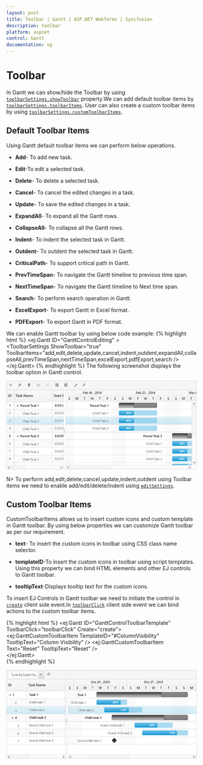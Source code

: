 ```yaml
---
layout: post
title: Toolbar | Gantt | ASP.NET Webforms | Syncfusion
description: toolbar
platform: aspnet
control: Gantt
documentation: ug
---
```


# Toolbar

In Gantt we can show/hide the Toolbar by using [`toolbarSettings.showToolbar`](https://help.syncfusion.com/api/js/ejgantt#members:toolbarsettings-showtoolbar "showToolbar") property.We can add default toolbar items by [`toolbarSettings.toolbarItems`](https://help.syncfusion.com/api/js/ejgantt#members:toolbarsettings-toolbaritems "toolbarItems"). User can also create a custom toolbar items by using [`toolbarSettings.customToolbarItems`](https://help.syncfusion.com/api/js/ejgantt#members:toolbarsettings-customToolbarItems "customToolbarItems").

## Default Toolbar Items
Using Gantt default toolbar items we can perform below operations.

* **Add**- To add new task.

* **Edit**-To edit a selected task.

* **Delete**- To delete a selected task.
		   
* **Cancel**- To cancel the edited changes in a task.
		   
* **Update**- To save the edited changes in a task.
		   
* **ExpandAll**- To expand all the Gantt rows.
		   
* **CollapseAll**- To collapse all the Gantt rows.

* **Indent**- To indent the selected task in Gantt.
		   
* **Outdent**- To outdent the selected task in Gantt.
		   
* **CriticalPath**- To support critical path in Gantt.

* **PrevTimeSpan**- To navigate the Gantt timeline to previous time span.

* **NextTimeSpan**- To navigate the Gantt timeline to Next time span.

* **Search**- To perform search operation in Gantt.
		   
* **ExcelExport**- To export Gantt in Excel format.

* **PDFExport**- To export Gantt in PDF format.

We can enable Gantt toolbar by using below code example:
{% highlight html %}
  <ej:Gantt ID="GanttControlEditing" >           
            <ToolbarSettings ShowToolbar="true" ToolbarItems="add,edit,delete,update,cancel,indent,outdent,expandAll,collapseAll,prevTimeSpan,nextTimeSpan,excelExport,pdfExport,search />            
  </ej:Gantt>
{% endhighlight %}
The following screenshot displays the toolbar option in Gantt control.

![](Toolbar_images/Toolbar_img1.png)

N> To perform add,edit,delete,cancel,update,indent,outdent using Toolbar items we need to enable add/edit/delete/indent using [`editSettings`](https://help.syncfusion.com/api/js/ejGantt#members:editsettings "editSettings").
 
## Custom Toolbar Items

CustomToolbarItems allows us to insert custom icons and custom template in Gantt toolbar. By using below properties we can customize Gantt toolbar as per our requirement.

* **text**- To insert the custom icons in toolbar using CSS class name selector.

* **templateID**-To insert the custom icons in toolbar using script templates. Using this property we can bind HTML elements and other EJ controls to Gantt toolbar.

* **tooltipText**-Displays tooltip text for the custom icons.

To insert EJ Controls in Gantt toolbar we need to initiate the control in [`create`](https://help.syncfusion.com/api/js/ejgantt#events:create "create") client side event.In [`toolbarClick`](https://help.syncfusion.com/api/js/ejgantt#events:toolbarclick "toolbarclick") client side event we can bind actions to the custom toolbar items.

{% highlight html %}
     <ej:Gantt ID="GanttControlToolbarTemplate" ToolbarClick="toolbarClick" Create="create">          
            <ToolbarSettings ShowToolbar="true">
                <CustomToolbarItems>
                    <ej:GanttCustomToolbarItem TemplateID="#ColumnVisibility" TooltipText="Column Visibility" />
                    <ej:GanttCustomToolbarItem Text="Reset" TooltipText="Reset" />
                </CustomToolbarItems>                
            </ToolbarSettings>
        </ej:Gantt>          
    <script id="ColumnVisibility" type="text/x-jsrender">
        <input id="dropdownContainer" />
    </script>
    <script type="text/javascript">     
        function toolbarClick(args) {
            if (args.itemName == "Reset") {
               //we can bind the custom actions here
            }
        }
	//Here we can append custom EJ controls
        function create(args) {            
            $("#dropdownContainer").ejDropDownList({          
            });
        }
    </script>
     <style type="text/css" class="cssStyles">
     	#GanttControlToolbarTemplate_ColumnVisibility {
            padding-top: 2px;
            padding-bottom: 0px;
        }
        .Reset:before {
            content: "\e677";
        }
    </style>
{% endhighlight %}

![](Toolbar_images/Toolbar_img2.png)


